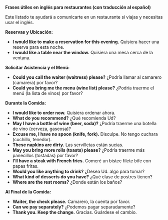 

**Frases útiles en inglés para restaurantes (con traducción al español)**

Este listado te ayudará a comunicarte en un restaurante si viajas y necesitas usar el inglés.

**Reservas y Ubicación:**

*   **I would like to make a reservation for this evening.**   Quisiera hacer una reserva para esta noche.
*   **I would like a table near the window.**   Quisiera una mesa cerca de la ventana.

**Solicitar Asistencia y el Menú:**

*   **Could you call the waiter (waitress) please?**   ¿Podría llamar al camarero (camarera) por favor?
*   **Could you bring me the menu (wine list) please?**   ¿Podría traerme el menú (la lista de vinos) por favor?

**Durante la Comida:**

*   **I would like to order now.**   Quisiera ordenar ahora.
*   **What do you recommend?**   ¿Qué recomienda Ud?
*   **May I have a bottle of wine (beer, soda)?**   ¿Podría traerme una botella de vino (cerveza, gaseosa)?
*   **Excuse me, I have no spoon (knife, fork).**   Disculpe. No tengo cuchara (cuchillo, tenedor).
*   **These napkins are dirty.**   Las servilletas están sucias.
*   **May you bring more rolls (toasts) please?**   ¿Podría traerme más panecillos (tostadas) por favor?
*   **I'll have a steak with French fries.**   Comeré un bistec filete bife con papas fritas.
*   **Would you like anything to drink?**   ¿Desea Ud. algo para tomar?
*   **What kind of desserts do you have?**   ¿Qué clase de postres tienen?
*   **Where are the rest rooms?**   ¿Donde están los baños?

**Al Final de la Comida:**

*   **Waiter, the check please.**   Camarero, la cuenta por favor.
*   **Can we pay separately?**   ¿Podemos pagar separadamente?
*   **Thank you. Keep the change.**   Gracias. Guárdese el cambio.
